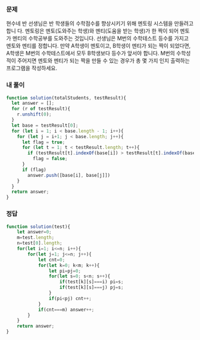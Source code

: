### 문제
현수네 반 선생님은 반 학생들의 수학점수를 향상시키기 위해 멘토링 시스템을 만들려고 합니 다. 멘토링은 멘토(도와주는 학생)와 멘티(도움을 받는 학생)가 한 짝이 되어 멘토가 멘티의 수학공부를 도와주는 것입니다.
선생님은 M번의 수학테스트 등수를 가지고 멘토와 멘티를 정합니다.
만약 A학생이 멘토이고, B학생이 멘티가 되는 짝이 되었다면, A학생은 M번의 수학테스트에서 모두 B학생보다 등수가 앞서야 합니다.
M번의 수학성적이 주어지면 멘토와 멘티가 되는 짝을 만들 수 있는 경우가 총 몇 가지 인지 출력하는 프로그램을 작성하세요.

### 내 풀이
```js
function solution(totalStudents, testResult){
  let answer = [];
  for (r of testResult){
    r.unshift(0);
  }
  let base = testResult[0];
  for (let i = 1; i < base.length - 1; i++){
    for (let j = i+1; j < base.length; j++){
      let flag = true;
      for (let t = 1; t < testResult.length; t++){
        if (testResult[t].indexOf(base[i]) > testResult[t].indexOf(base[j]))
          flag = false;
      }
      if (flag)
        answer.push([base[i], base[j]])
    }
  }
  return answer;
}
```

### 정답
```js
function solution(test){
    let answer=0;
    m=test.length;
    n=test[0].length;
    for(let i=1; i<=n; i++){
        for(let j=1; j<=n; j++){
            let cnt=0;
            for(let k=0; k<m; k++){
                let pi=pj=0;
                for(let s=0; s<n; s++){
                    if(test[k][s]===i) pi=s;
                    if(test[k][s]===j) pj=s;
                }
                if(pi<pj) cnt++;
            }
            if(cnt===m) answer++;
        }
    }
    return answer;
}
```

